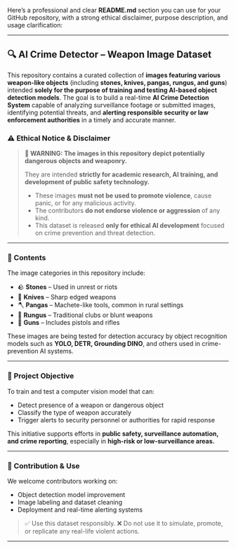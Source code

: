 Here’s a professional and clear **README.md** section you can use for your GitHub repository, with a strong ethical disclaimer, purpose description, and usage clarification:

---

## 🔍 AI Crime Detector – Weapon Image Dataset

This repository contains a curated collection of **images featuring various weapon-like objects** (including **stones, knives, pangas, rungus, and guns**) intended **solely for the purpose of training and testing AI-based object detection models**. The goal is to build a real-time **AI Crime Detection System** capable of analyzing surveillance footage or submitted images, identifying potential threats, and **alerting responsible security or law enforcement authorities** in a timely and accurate manner.

### ⚠️ Ethical Notice & Disclaimer

> **🚨 WARNING: The images in this repository depict potentially dangerous objects and weaponry.**
>
> They are intended **strictly for academic research, AI training, and development of public safety technology.**
>
> * These images **must not be used to promote violence**, cause panic, or for any malicious activity.
> * The contributors **do not endorse violence or aggression** of any kind.
> * This dataset is released **only for ethical AI development** focused on crime prevention and threat detection.

---

### 📁 Contents

The image categories in this repository include:

* 🪨 **Stones** – Used in unrest or riots
* 🔪 **Knives** – Sharp edged weapons
* 🪓 **Pangas** – Machete-like tools, common in rural settings
* 🔨 **Rungus** – Traditional clubs or blunt weapons
* 🔫 **Guns** – Includes pistols and rifles

These images are being tested for detection accuracy by object recognition models such as **YOLO, DETR, Grounding DINO**, and others used in crime-prevention AI systems.

---

### 🧠 Project Objective

To train and test a computer vision model that can:

* Detect presence of a weapon or dangerous object
* Classify the type of weapon accurately
* Trigger alerts to security personnel or authorities for rapid response

This initiative supports efforts in **public safety, surveillance automation, and crime reporting**, especially in **high-risk or low-surveillance areas.**

---

### 📌 Contribution & Use

We welcome contributors working on:

* Object detection model improvement
* Image labeling and dataset cleaning
* Deployment and real-time alerting systems

> ✅ Use this dataset responsibly.
> ❌ Do not use it to simulate, promote, or replicate any real-life violent actions.

---
